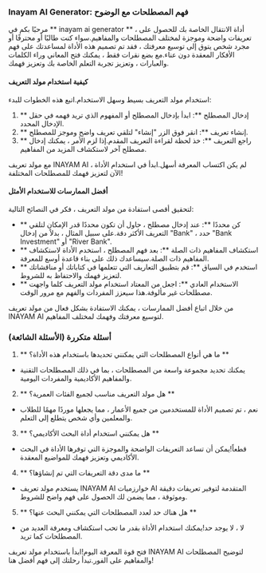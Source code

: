 ### Inayam AI Generator: فهم المصطلحات مع الوضوح

مرحبًا بكم في ** inayam ai generator ** ، أداة الانتقال الخاصة بك للحصول على تعريفات واضحة وموجزة لمختلف المصطلحات والمفاهيم.سواء كنت طالبًا أو محترفًا أو مجرد شخص يتوق إلى توسيع معرفتك ، فقد تم تصميم هذه الأداة لمساعدتك على فهم الأفكار المعقدة دون عناء.مع بضع نقرات فقط ، يمكنك فتح المعاني وراء الكلمات والعبارات ، وتعزيز تجربة التعلم الخاصة بك وتعزيز فهمك.

#### كيفية استخدام مولد التعريف

استخدام مولد التعريف بسيط وسهل الاستخدام.اتبع هذه الخطوات للبدء:

1. ** إدخال المصطلح **: ابدأ بإدخال المصطلح أو المفهوم الذي تريد فهمه في حقل الإدخال المحدد.
2. ** إنشاء تعريف **: انقر فوق الزر "إنشاء" لتلقي تعريف واضح وموجز للمصطلح.
3. ** راجع التعريف **: خذ لحظة لقراءة التعريف المقدم.إذا لزم الأمر ، يمكنك إدخال مصطلح آخر لاستكشاف المزيد من المفاهيم.

مع مولد تعريف INAYAM AI ، لم يكن اكتساب المعرفة أسهل.ابدأ في استخدام الأداة الآن لتعزيز فهمك للمصطلحات المختلفة!

#### أفضل الممارسات للاستخدام الأمثل

لتحقيق أقصى استفادة من مولد التعريف ، فكر في النصائح التالية:

- ** كن محددًا **: عند إدخال مصطلح ، حاول أن تكون محددًا قدر الإمكان لتلقي التعريف الأكثر دقة.على سبيل المثال ، بدلاً من إدخال "Bank" ، حدد "Bank Investment" أو "River Bank".
- ** استكشاف المفاهيم ذات الصلة **: بعد فهم المصطلح ، استخدم الأداة لاستكشاف المفاهيم ذات الصلة.سيساعدك ذلك على بناء قاعدة أوسع للمعرفة.
- ** استخدم في السياق **: قم بتطبيق التعاريف التي تتعلمها في كتاباتك أو مناقشاتك لتعزيز فهمك والاحتفاظ به للشروط.
- ** الاستخدام العادي **: اجعل من المعتاد استخدام مولد التعريف كلما واجهت مصطلحات غير مألوفة.هذا سيعزز المفردات والفهم مع مرور الوقت.

من خلال اتباع أفضل الممارسات ، يمكنك الاستفادة بشكل فعال من مولد تعريف INAYAM AI لتوسيع معرفتك وفهمك لمختلف المفاهيم.

### أسئلة متكررة (الأسئلة الشائعة)

1. ** ما هي أنواع المصطلحات التي يمكنني تحديدها باستخدام هذه الأداة؟ **
- يمكنك تحديد مجموعة واسعة من المصطلحات ، بما في ذلك المصطلحات التقنية والمفاهيم الأكاديمية والمفردات اليومية.

2. ** هل مولد التعريف مناسب لجميع الفئات العمرية؟ **
- نعم ، تم تصميم الأداة للمستخدمين من جميع الأعمار ، مما يجعلها موردًا مهمًا للطلاب والمعلمين وأي شخص يتطلع إلى التعلم.

3. ** هل يمكنني استخدام أداة البحث الأكاديمي؟ **
- قطعاً!يمكن أن تساعد التعريفات الواضحة والموجزة التي توفرها الأداة في البحث الأكاديمي وتعزيز فهمك للمواضيع المعقدة.

4. ** ما مدى دقة التعريفات التي تم إنشاؤها؟ **
- يستخدم مولد تعريف INAYAM AI خوارزميات AI المتقدمة لتوفير تعريفات دقيقة وموثوقة ، مما يضمن لك الحصول على فهم واضح للشروط.

5. ** هل هناك حد لعدد المصطلحات التي يمكنني البحث عنها؟ **
- لا ، لا يوجد حد!يمكنك استخدام الأداة بقدر ما تحب استكشاف ومعرفة العديد من المصطلحات كما تريد.

فتح قوة المعرفة اليوم!ابدأ باستخدام مولد تعريف INAYAM AI لتوضيح المصطلحات والمفاهيم على الفور.تبدأ رحلتك إلى فهم أفضل هنا!